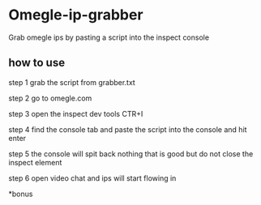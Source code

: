# Omegle-ip-grabber
Grab omegle ips by pasting a script into the inspect console

## how to use 

step 1 
grab the script from grabber.txt

step 2 
go to omegle.com


step 3 
open the inspect dev tools CTR+I

step 4
find the console tab and paste the script into the console and hit enter

step 5 
the console will spit back nothing that is good but do not close the inspect element 

step 6 
open video chat and ips will start flowing in

*bonus 
